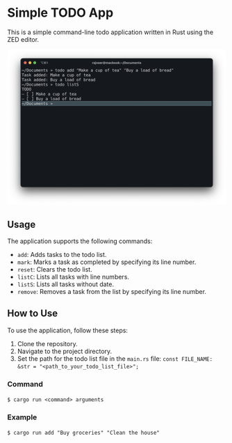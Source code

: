 # Simple TODO App

This is a simple command-line todo application written in Rust using the ZED editor.

![Example Image](example.png)

## Usage

The application supports the following commands:

- `add`: Adds tasks to the todo list.
- `mark`: Marks a task as completed by specifying its line number.
- `reset`: Clears the todo list.
- `listC`: Lists all tasks with line numbers.
- `listS`: Lists all tasks without date.
- `remove`: Removes a task from the list by specifying its line number.

## How to Use

To use the application, follow these steps:

1. Clone the repository.
2. Navigate to the project directory.
3. Set the path for the todo list file in the `main.rs` file:
   `const FILE_NAME: &str = "<path_to_your_todo_list_file>";`

### Command

`$ cargo run <command> arguments`

### Example

`$ cargo run add "Buy groceries" "Clean the house"`

